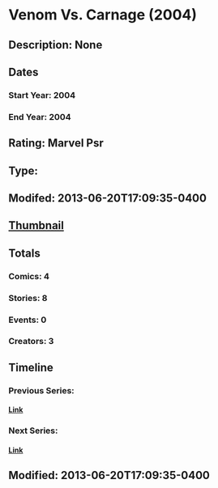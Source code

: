 # Venom Vs. Carnage (2004)
## Description: None
## Dates
### Start Year: 2004
### End Year: 2004
## Rating: Marvel Psr
## Type: 
## Modifed: 2013-06-20T17:09:35-0400
## [Thumbnail](http://i.annihil.us/u/prod/marvel/i/mg/f/f0/51311197470be.jpg)
## Totals
### Comics: 4
### Stories: 8
### Events: 0
### Creators: 3
## Timeline
### Previous Series: 
#### [Link]()
### Next Series: 
#### [Link]()
## Modified: 2013-06-20T17:09:35-0400
